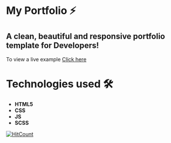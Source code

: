 # My Portfolio  ⚡️

## A clean, beautiful and responsive portfolio template for Developers!
To view a live example [Click here](https://ayoub-berdeddouch.github.io/)

# Technologies used 🛠️

* **HTML5**
* **CSS**
* **JS**
* **SCSS**


[![HitCount](http://hits.dwyl.com/ayoub-berdeddouch/ayoub-berdeddouchgithubio.svg)](http://hits.dwyl.com/ayoub-berdeddouch/ayoub-berdeddouchgithubio)
